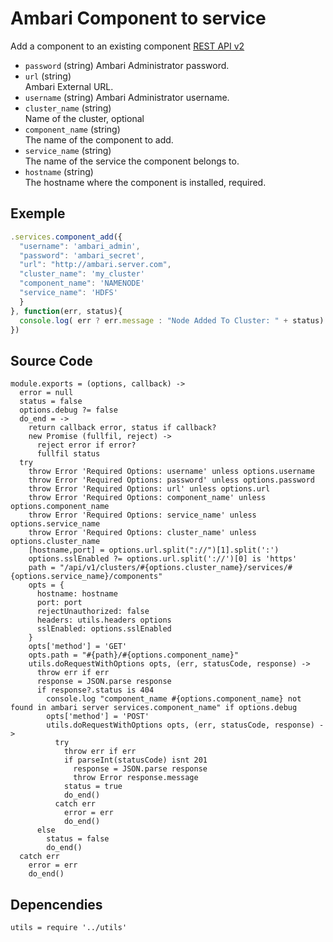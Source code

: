 
# Ambari Component to service

Add a component to an existing component [REST API v2](https://github.com/apache/ambari/blob/trunk/ambari-server/docs/api/v1)

* `password` (string)
  Ambari Administrator password.
* `url` (string)   
  Ambari External URL.
* `username` (string)
  Ambari Administrator username.
* `cluster_name` (string)   
  Name of the cluster, optional
* `component_name` (string)   
  The name of the component to add.
* `service_name` (string)   
  The name of the service the component belongs to.
* `hostname` (string)   
  The hostname where the component is installed, required.

## Exemple

```js
.services.component_add({
  "username": 'ambari_admin',
  "password": 'ambari_secret',
  "url": "http://ambari.server.com",
  "cluster_name": 'my_cluster'
  "component_name": 'NAMENODE'
  "service_name": 'HDFS'
  }
}, function(err, status){
  console.log( err ? err.message : "Node Added To Cluster: " + status)
})
```

## Source Code

    module.exports = (options, callback) ->
      error = null
      status = false
      options.debug ?= false
      do_end = ->
        return callback error, status if callback?
        new Promise (fullfil, reject) ->
          reject error if error?
          fullfil status
      try
        throw Error 'Required Options: username' unless options.username
        throw Error 'Required Options: password' unless options.password
        throw Error 'Required Options: url' unless options.url
        throw Error 'Required Options: component_name' unless options.component_name
        throw Error 'Required Options: service_name' unless options.service_name
        throw Error 'Required Options: cluster_name' unless options.cluster_name
        [hostname,port] = options.url.split("://")[1].split(':')
        options.sslEnabled ?= options.url.split('://')[0] is 'https'
        path = "/api/v1/clusters/#{options.cluster_name}/services/#{options.service_name}/components"
        opts = {
          hostname: hostname
          port: port
          rejectUnauthorized: false
          headers: utils.headers options
          sslEnabled: options.sslEnabled
        }
        opts['method'] = 'GET'
        opts.path = "#{path}/#{options.component_name}"
        utils.doRequestWithOptions opts, (err, statusCode, response) ->
          throw err if err
          response = JSON.parse response
          if response?.status is 404
            console.log "component_name #{options.component_name} not found in ambari server services.component_name" if options.debug
            opts['method'] = 'POST'
            utils.doRequestWithOptions opts, (err, statusCode, response) ->
              try
                throw err if err
                if parseInt(statusCode) isnt 201
                  response = JSON.parse response
                  throw Error response.message 
                status = true
                do_end()
              catch err
                error = err
                do_end()
          else
            status = false
            do_end()
      catch err
        error = err
        do_end()

## Depencendies

    utils = require '../utils'
